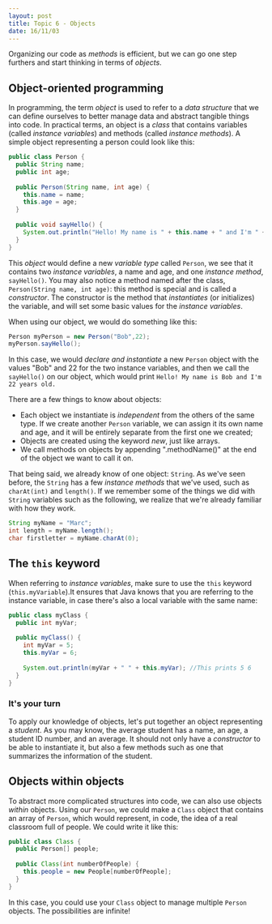 ```yaml
---
layout: post
title: Topic 6 - Objects
date: 16/11/03
---
```


Organizing our code as _methods_ is efficient, but we can go one step furthers and start thinking in terms of _objects_.

## Object-oriented programming

In programming, the term _object_ is used to refer to a _data structure_ that we can define ourselves to better manage data and abstract tangible things into code. In practical terms, an object is a _class_ that contains variables (called _instance variables_) and methods (called _instance methods_). A simple object representing a person could look like this:

```java
public class Person {
  public String name;
  public int age;
  
  public Person(String name, int age) {
    this.name = name;
    this.age = age;
  }
  
  public void sayHello() {
    System.out.println("Hello! My name is " + this.name + " and I'm " + this.age + " years old.");
  }
}
```

This _object_ would define a new _variable type_ called `Person`, we see that it contains two _instance variables_, a name and age, and one _instance method_, `sayHello()`. You may also notice a method named after the class, `Person(String name, int age)`: this method is special and is called a _constructor_. The constructor is the method that _instantiates_ (or initializes) the variable, and will set some basic values for the _instance variables_.

When using our object, we would do something like this:

```java
Person myPerson = new Person("Bob",22);
myPerson.sayHello();
```

In this case, we would _declare and instantiate_ a new `Person` object with the values "Bob" and 22 for the two instance variables, and then we call the `sayHello()` on our object, which would print `Hello! My name is Bob and I'm 22 years old.`

There are a few things to know about objects:

- Each object we instantiate is _independent_ from the others of the same type. If we create another `Person` variable, we can assign it its own name and age, and it will be entirely separate from the first one we created;
- Objects are created using the keyword _new_, just like arrays.
- We call methods on objects by appending ".methodName()" at the end of the object we want to call it on.

That being said, we already know of one object: `String`. As we've seen before, the `String` has a few _instance methods_ that we've used, such as `charAt(int)` and `length()`. If we remember some of the things we did with `String` variables such as the following, we realize that we're already familiar with how they work.

```java
String myName = "Marc";
int length = myName.length();
char firstletter = myName.charAt(0);
```

## The `this` keyword

When referring to _instance variables_, make sure to use the `this` keyword (`this.myVariable`).It ensures that Java knows that you are referring to the instance variable, in case there's also a local variable with the same name:

```java
public class myClass {
  public int myVar;
  
  public myClass() {
    int myVar = 5;
    this.myVar = 6;
    
    System.out.println(myVar + " " + this.myVar); //This prints 5 6
  }
}
```

### It's your turn

To apply our knowledge of objects, let's put together an object representing a _student_. As you may know, the average student has a name, an age, a student ID number, and an average. It should not only have a _constructor_ to be able to instantiate it, but also a few methods such as one that summarizes the information of the student.

## Objects within objects

To abstract more complicated structures into code, we can also use objects _within_ objects. Using our `Person`, we could make a `Class` object that contains an array of `Person`, which would represent, in code, the idea of a real classroom full of people. We could write it like this:

```java
public class Class {
  public Person[] people;
  
  public Class(int numberOfPeople) {
    this.people = new People[numberOfPeople];
  }
}
```

In this case, you could use your `Class` object to manage multiple `Person` objects. The possibilities are infinite!

